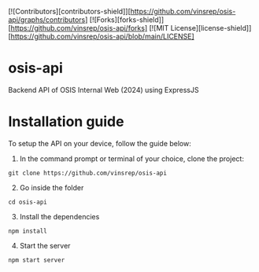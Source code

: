 <a id="readme-top"></a>

[![Contributors][contributors-shield]][https://github.com/vinsrep/osis-api/graphs/contributors]
[![Forks][forks-shield]][https://github.com/vinsrep/osis-api/forks]
[![MIT License][license-shield]][https://github.com/vinsrep/osis-api/blob/main/LICENSE]

# osis-api
Backend API of OSIS Internal Web (2024) using ExpressJS

# Installation guide
To setup the API on your device, follow the guide below:
1. In the command prompt or terminal of your choice, clone the project:
```
git clone https://github.com/vinsrep/osis-api
```
2. Go inside the folder
```
cd osis-api
```
3. Install the dependencies
```
npm install
```
4. Start the server
```
npm start server
```
